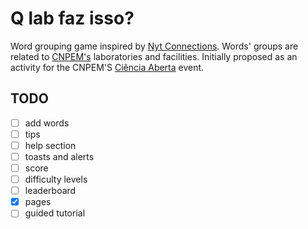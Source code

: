 # Q lab faz isso?

Word grouping game inspired by [Nyt Connections](https://www.nytimes.com/games/connections).
Words' groups are related to [CNPEM's](https://cnpem.br) laboratories and facilities.
Initially proposed as an activity for the CNPEM'S [Ciência Aberta](https://pages.cnpem.br/cienciaaberta/) event.

## TODO

- [ ] add words
- [ ] tips
- [ ] help section
- [ ] toasts and alerts
- [ ] score
- [ ] difficulty levels
- [ ] leaderboard
- [x] pages
- [ ] guided tutorial